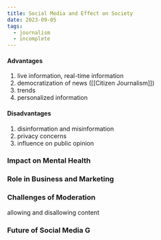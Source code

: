 ```yaml
---
title: Social Media and Effect on Society
date: 2023-09-05
tags:
  - journalism
  - incomplete
---
```

#### Advantages
1. live information, real-time information
2. democratization of news ([[Citizen Journalism]])
3. trends 
4. personalized information
#### Disadvantages
1. disinformation and misinformation
2. privacy concerns
3. influence on public opinion

### Impact on Mental Health

### Role in Business and Marketing

### Challenges of Moderation
allowing and disallowing content

### Future of Social Media G